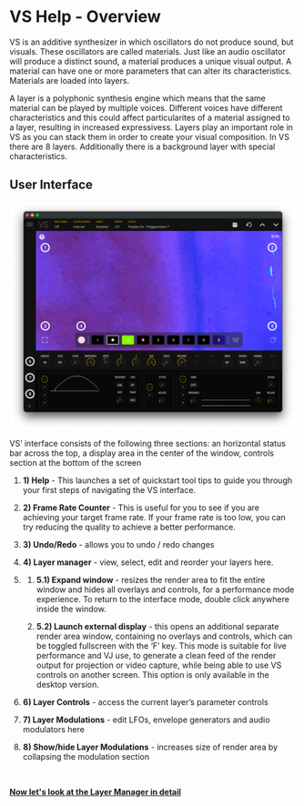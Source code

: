 # VS Help - Overview

VS is an additive synthesizer in which oscillators do not produce sound, but visuals. These oscillators are called materials. Just like an audio oscillator will produce a distinct sound, a material produces a unique visual output. A material can have one or more parameters that can alter its characteristics. Materials are loaded into layers.

A layer is a polyphonic synthesis engine which means that the same material can be played by multiple voices. Different voices have different characteristics and this could affect particularites of a material assigned to a layer, resulting in increased expressivess. Layers play an important role in VS as you can stack them in order to create your visual composition. In VS there are 8 layers. Additionally there is a background layer with special characteristics.

## User Interface

<img alt="VS Screen" align="center" src="/vs/images/overview@2x.png" />

VS’ interface consists of the following three sections: an horizontal status bar across the top, a display area in the center of the window, controls section at the bottom of the screen

1. **1) Help** - This launches a set of quickstart tool tips to guide you through your first steps of navigating the VS interface.

2. **2) Frame Rate Counter** - This is useful for you to see if you are achieving your target frame rate. If your frame rate is too low, you can try reducing the quality to achieve a better performance.

3. **3) Undo/Redo** - allows you to undo / redo changes

4. **4) Layer manager** - view, select, edit and reorder your layers here.

5.  
    1. **5.1) Expand window** - resizes the render area to fit the entire window and hides all overlays and controls, for a performance mode experience. To return to the interface mode, double click anywhere inside the window.

    2. **5.2) Launch external display** - this opens an additional separate render area window, containing no overlays and controls, which can be toggled fullscreen with the ‘F’ key. This mode is suitable for live performance and VJ use, to generate a clean feed of the render output for projection or video capture, while being able to use VS controls on another screen. This option is only available in the desktop version.

6. **6) Layer Controls** - access the current layer’s parameter controls
7. **7) Layer Modulations** - edit LFOs, envelope generators and audio modulators here

8. **8) Show/hide Layer Modulations** - increases size of render area by collapsing the modulation section
<br/>

[**Now let's look at the Layer Manager in detail**](layer-manager)
